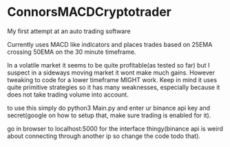 # ConnorsMACDCryptotrader
My first attempt at an auto trading software

Currently uses MACD like indicators and places trades based on 25EMA crossing 50EMA on the 30 minute timeframe.

In a volatile market it seems to be quite profitable(as tested so far) but I suspect in a sideways moving market it wont make much gains. However tweaking to code for a lower timeframe MIGHT work. 
Keep in mind it uses quite primitive strategies so it has many weaknesses, especially because it does not take trading volume into account.



to use this simply do python3 Main.py and enter ur binance api key and secret(google on how to setup that, make sure trading is enabled for it).

go in browser to localhost:5000 for the interface thingy(binance api is weird about connecting through another ip so change the code todo that). 
